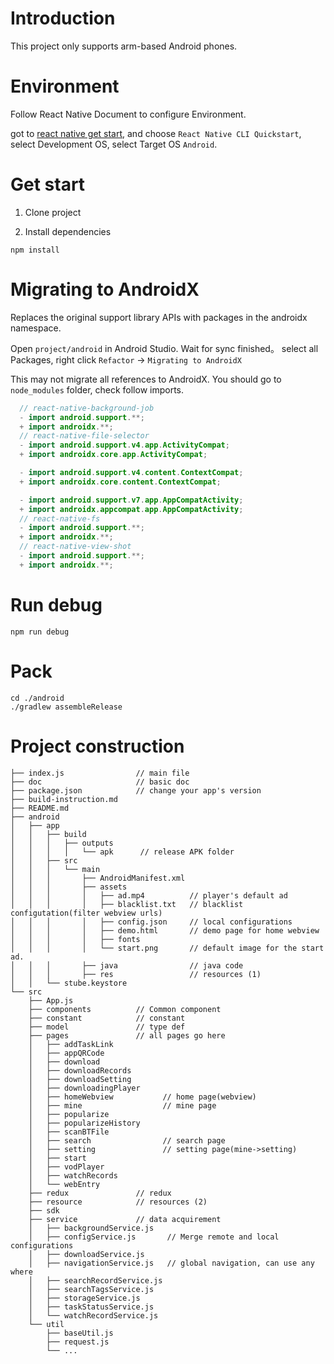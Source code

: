 # Introduction

This project only supports arm-based Android phones.

# Environment

Follow React Native Document to configure Environment.

got to [react native get start](https://facebook.github.io/react-native/docs/getting-started), and choose `React Native CLI Quickstart`, select Development OS, select Target OS `Android`.


# Get start

1. Clone project

2. Install dependencies
```
npm install
```

# Migrating to AndroidX

Replaces the original support library APIs with packages in the androidx namespace.

Open `project/android` in Android Studio.
Wait for sync finished。
select all Packages, right click `Refactor` -> `Migrating to AndroidX`

This may not migrate all references to AndroidX. You should go to `node_modules` folder, check follow imports.

```java
  // react-native-background-job
  - import android.support.**;
  + import androidx.**;
  // react-native-file-selector
  - import android.support.v4.app.ActivityCompat;
  + import androidx.core.app.ActivityCompat;

  - import android.support.v4.content.ContextCompat;
  + import androidx.core.content.ContextCompat;

  - import android.support.v7.app.AppCompatActivity;
  + import androidx.appcompat.app.AppCompatActivity;
  // react-native-fs
  - import android.support.**;
  + import androidx.**;
  // react-native-view-shot
  - import android.support.**;
  + import androidx.**;
```

# Run debug

```
npm run debug
```

# Pack

```
cd ./android
./gradlew assembleRelease

```
# Project construction

```
├── index.js                // main file
├── doc                     // basic doc
├── package.json            // change your app's version
├── build-instruction.md
├── README.md
├── android
│   ├── app
│   │   ├── build
│   │   │   ├── outputs
│   │   │   │   └── apk      // release APK folder
│   │   ├── src
│   │   │   └── main
│   │   │       ├── AndroidManifest.xml
│   │   │       ├── assets
│   │   │       │   ├── ad.mp4          // player's default ad
│   │   │       │   ├── blacklist.txt   // blacklist configutation(filter webview urls)
│   │   │       │   ├── config.json     // local configurations
│   │   │       │   ├── demo.html       // demo page for home webview
│   │   │       │   ├── fonts
│   │   │       │   └── start.png       // default image for the start ad.
│   │   │       ├── java                // java code
│   │   │       ├── res                 // resources (1)
│   │   └── stube.keystore
└── src
    ├── App.js
    ├── components          // Common component
    ├── constant            // constant
    ├── model               // type def
    ├── pages               // all pages go here
    │   ├── addTaskLink
    │   ├── appQRCode
    │   ├── download
    │   ├── downloadRecords
    │   ├── downloadSetting
    │   ├── downloadingPlayer
    │   ├── homeWebview           // home page(webview)
    │   ├── mine                  // mine page
    │   ├── popularize
    │   ├── popularizeHistory
    │   ├── scanBTFile
    │   ├── search                // search page
    │   ├── setting               // setting page(mine->setting)
    │   ├── start
    │   ├── vodPlayer
    │   ├── watchRecords
    │   └── webEntry
    ├── redux               // redux
    ├── resource            // resources (2)
    ├── sdk
    ├── service             // data acquirement
    │   ├── backgroundService.js
    │   ├── configService.js       // Merge remote and local configurations
    │   ├── downloadService.js
    │   ├── navigationService.js   // global navigation, can use any where
    │   ├── searchRecordService.js
    │   ├── searchTagsService.js
    │   ├── storageService.js
    │   ├── taskStatusService.js
    │   └── watchRecordService.js
    └── util
        ├── baseUtil.js
        ├── request.js
        └── ...
```
